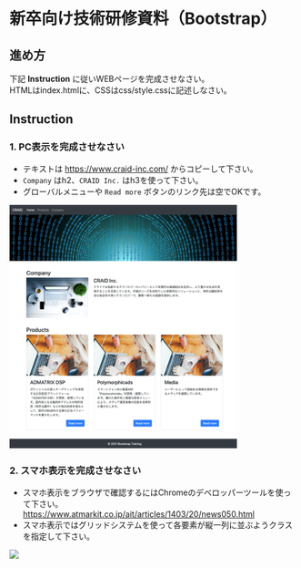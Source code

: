 # 新卒向け技術研修資料（Bootstrap）

## 進め方

下記 **Instruction** に従いWEBページを完成させなさい。  
HTMLはindex.htmlに、CSSはcss/style.cssに記述しなさい。


## Instruction

### 1. PC表示を完成させなさい

* テキストは https://www.craid-inc.com/ からコピーして下さい。
* `Company` はh2、`CRAID Inc.` はh3を使って下さい。
* グローバルメニューや `Read more` ボタンのリンク先は空でOKです。

<img src="https://github.com/FullSpeedInc/Training_Bootstrap/blob/master/pc_view.png?raw=true" width="400">


### 2. スマホ表示を完成させなさい

* スマホ表示をブラウザで確認するにはChromeのデベロッパーツールを使って下さい。  
  https://www.atmarkit.co.jp/ait/articles/1403/20/news050.html
* スマホ表示ではグリッドシステムを使って各要素が縦一列に並ぶようクラスを指定して下さい。

<img src="https://github.com/FullSpeedInc/Training_Bootstrap/blob/master/sp_view.png?raw=true" width="400">
